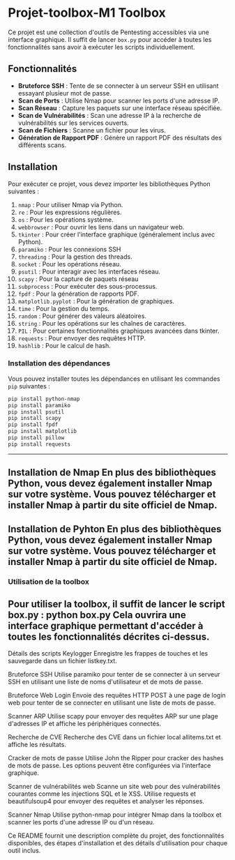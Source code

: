 # Projet-toolbox-M1 Toolbox 

Ce projet est une collection d'outils de Pentesting accessibles via une interface graphique. Il suffit de lancer `box.py` pour accéder à toutes les fonctionnalités sans avoir à exécuter les scripts individuellement.

## Fonctionnalités

- **Bruteforce SSH** : Tente de se connecter à un serveur SSH en utilisant essayant plusieur mot de passe.
- **Scan de Ports** : Utilise Nmap pour scanner les ports d'une adresse IP.
- **Scan Réseau** : Capture les paquets sur une interface réseau spécifiée.
- **Scan de Vulnérabilités** : Scan une adresse IP à la recherche de vulnérabilités sur les services ouverts.
- **Scan de Fichiers** : Scanne un fichier pour les virus.
- **Génération de Rapport PDF** : Génère un rapport PDF des résultats des différents scans.
  
## Installation

Pour exécuter ce projet, vous devez importer les bibliothèques Python suivantes :

1. `nmap` : Pour utiliser Nmap via Python.
2. `re` : Pour les expressions régulières.
3. `os` : Pour les opérations système.
4. `webbrowser` : Pour ouvrir les liens dans un navigateur web.
5. `tkinter` : Pour créer l'interface graphique (généralement inclus avec Python).
6. `paramiko` : Pour les connexions SSH
7. `threading` : Pour la gestion des threads.
8. `socket` : Pour les opérations réseau.
9. `psutil` :  Pour interagir avec les interfaces réseau.
10. `scapy` : Pour la capture de paquets réseau
11. `subprocess` : Pour exécuter des sous-processus.
12. `fpdf` : Pour la génération de rapports PDF.
13. `matplotlib.pyplot` : Pour la génération de graphiques.
14. `time` : Pour la gestion du temps.
15. `random` : Pour générer des valeurs aléatoires.
16. `string` : Pour les opérations sur les chaînes de caractères.
17. `PIL` : Pour certaines fonctionnalités graphiques avancées dans tkinter.
18. `requests` : Pour envoyer des requêtes HTTP.
19. `hashlib` : Pour le calcul de hash.


### Installation des dépendances

Vous pouvez installer toutes les dépendances en utilisant les commandes `pip` suivantes :

```bash
pip install python-nmap
pip install paramiko
pip install psutil
pip install scapy
pip install fpdf
pip install matplotlib
pip install pillow
pip install requests
```
-----------------------------------------------------------------------------------------------------------------------------------------------------------------------------
Installation de Nmap
En plus des bibliothèques Python, vous devez également installer Nmap sur votre système. Vous pouvez télécharger et installer Nmap à partir du site officiel de Nmap.
-----------------------------------------------------------------------------------------------------------------------------------------------------------------------------
Installation de Pyhton
En plus des bibliothèques Python, vous devez également installer Nmap sur votre système. Vous pouvez télécharger et installer Nmap à partir du site officiel de Nmap.
-----------------------------------------------------------------------------------------------------------------------------------------------------------------------------


### Utilisation de la toolbox

Pour utiliser la toolbox, il suffit de lancer le script box.py :
python box.py
Cela ouvrira une interface graphique permettant d'accéder à toutes les fonctionnalités décrites ci-dessus.
-----------------------------------------------------------------------------------------------------------------------------------------------------------------------------
Détails des scripts
Keylogger
Enregistre les frappes de touches et les sauvegarde dans un fichier listkey.txt.

Bruteforce SSH
Utilise paramiko pour tenter de se connecter à un serveur SSH en utilisant une liste de noms d'utilisateur et de mots de passe.

Bruteforce Web Login
Envoie des requêtes HTTP POST à une page de login web pour tenter de se connecter en utilisant une liste de mots de passe.

Scanner ARP
Utilise scapy pour envoyer des requêtes ARP sur une plage d'adresses IP et affiche les périphériques connectés.

Recherche de CVE
Recherche des CVE dans un fichier local allitems.txt et affiche les résultats.

Cracker de mots de passe
Utilise John the Ripper pour cracker des hashes de mots de passe. Les options peuvent être configurées via l'interface graphique.

Scanner de vulnérabilités web
Scanne un site web pour des vulnérabilités courantes comme les injections SQL et le XSS. Utilise requests et beautifulsoup4 pour envoyer des requêtes et analyser les réponses.

Scanner Nmap
Utilise python-nmap pour intégrer Nmap dans la toolbox et scanner les ports d'une adresse IP ou d'un réseau.

Ce README fournit une description complète du projet, des fonctionnalités disponibles, des étapes d'installation et des détails d'utilisation pour chaque outil inclus.
